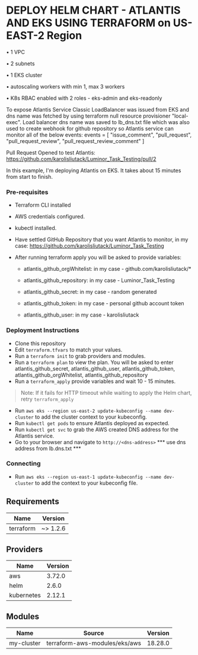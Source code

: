 # DEPLOY HELM CHART - ATLANTIS AND EKS USING TERRAFORM on US-EAST-2 Region
• 1 VPC

• 2 subnets

• 1 EKS cluster

• autoscaling workers with min 1, max 3 workers

• K8s RBAC enabled with 2 roles - eks-admin and eks-readonly

To expose Atlantis Service Classic LoadBalancer was issued from EKS and dns name was fetched by using terraform null resource   provisioner "local-exec". Load balancer dns name was saved to lb_dns.txt file which was also used to create webhook for github repository so Atlantis service can monitor all of the below events:
 events = [
    "issue_comment",
    "pull_request",
    "pull_request_review",
    "pull_request_review_comment"
  ]
  
Pull Request Opened to test Atlantis: https://github.com/karolisliutack/Luminor_Task_Testing/pull/2

 In this example, I'm deploying Atlantis on EKS. It takes about 15 minutes from start to finish. 
### Pre-requisites

* Terraform CLI installed
* AWS credentials configured.
* kubectl installed.

* Have settled GitHub Repository that you want Atlantis to monitor, in my case: https://github.com/karolisliutack/Luminor_Task_Testing

* After running terraform apply you will be asked to provide variables: 

  * atlantis_github_orgWhitelist: in my case - github.com/karolisliutack/*

  * atlantis_github_repository:   in my case - Luminor_Task_Testing

  * atlantis_github_secret:       in my case - random generated

  * atlantis_github_token:        in my case - personal github account token

  * atlantis_github_user:         in my case - karolisliutack

### Deployment Instructions
* Clone this repository
* Edit ```terraform.tfvars``` to match your values.
* Run a ```terraform init``` to grab providers and modules.
* Run a ```terraform plan``` to view the plan. You will be asked to enter atlantis_github_secret, atlantis_github_user, atlantis_github_token, atlantis_github_orgWhitelist, atlantis_github_repository 
* Run a ```terraform_apply``` provide variables and wait 10 - 15 minutes. 
>Note: If it fails for HTTP timeout while waiting to apply the Helm chart, retry ```terraform_apply```
* Run ```aws eks --region us-east-2 update-kubeconfig --name dev-cluster``` to add the cluster context to your kubeconfig.
* Run ```kubectl get pods``` to ensure Atlantis deployed as expected.
* Run ```kubectl get svc``` to grab the AWS created DNS address for the Atlantis service.
* Go to your browser and navigate to ```http://<dns-address>``` *** use dns address from lb.dns.txt ***


### Connecting
* Run ```aws eks --region us-east-1 update-kubeconfig --name dev-cluster``` to add the context to your kubeconfig file.

## Requirements

| Name | Version |
|------|---------|
| terraform | ~> 1.2.6 |

## Providers

| Name | Version |
|------|---------|
| aws | 3.72.0 |
| helm | 2.6.0 |
| kubernetes | 2.12.1 |

## Modules

| Name | Source | Version |
|------|--------|---------|
| my-cluster | terraform-aws-modules/eks/aws | 18.28.0 |
